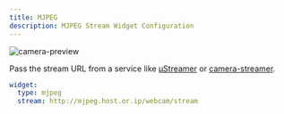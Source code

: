 ```yaml
---
title: MJPEG
description: MJPEG Stream Widget Configuration
---
```


![camera-preview](https://github.com/stancuflorin/homepage-plus/assets/4887959/dbc388d7-04a6-482c-8f36-f9534689b062)

Pass the stream URL from a service like [µStreamer](https://github.com/pikvm/ustreamer) or [camera-streamer](https://github.com/ayufan/camera-streamer).

```yaml
widget:
  type: mjpeg
  stream: http://mjpeg.host.or.ip/webcam/stream
```
